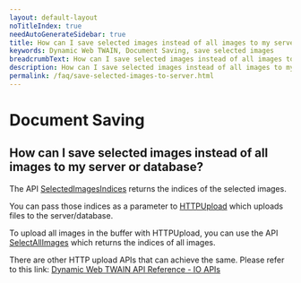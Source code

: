 ```yaml
---
layout: default-layout
noTitleIndex: true
needAutoGenerateSidebar: true
title: How can I save selected images instead of all images to my server or database?
keywords: Dynamic Web TWAIN, Document Saving, save selected images
breadcrumbText: How can I save selected images instead of all images to my server or database?
description: How can I save selected images instead of all images to my server or database?
permalink: /faq/save-selected-images-to-server.html
---
```


# Document Saving

## How can I save selected images instead of all images to my server or database?

The API <a href="{{site.info}}api/WebTwain_Buffer.html#selectedimagesindices" target="_blank">SelectedImagesIndices</a> returns the indices of the selected images.

You can pass those indices as a parameter to <a href="https://dynamsoft.sharepoint.com/sites/TST/Shared Documents/General/Training Program/HTTPUpload" target="_blank">HTTPUpload</a> which uploads files to the server/database.

To upload all images in the buffer with HTTPUpload, you can use the API <a href="{{site.info}}api/WebTwain_Buffer.html#selectallimages" target="_blank">SelectAllImages</a> which returns the indices of all images.

There are other HTTP upload APIs that can achieve the same. Please refer to this link: <a href="{{site.info}}api/WebTwain_IO.html#output" target="_blank">Dynamic Web TWAIN API Reference - IO APIs</a>
